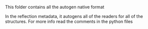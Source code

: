 
This folder contains all the autogen native format

In the reflection metadata, it autogens all of the readers for all of the structures. For more info read the comments in the python files